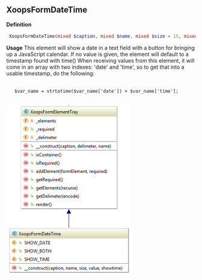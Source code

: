 ## XoopsFormDateTime

**Definition**

```php
 XoopsFormDateTime(mixed $caption, mixed $name, mixed $size = 15, mixed $value = 0 );
```

**Usage**
This element will show a date in a text field with a button for bringing up a JavaScript calendar. If no value is given, the element will default to a timestamp found with time() When receiving values from this element, it will come in an array with two indexes: 'date' and 'time', so to get that into a usable timestamp, do the following:

```

   $var_name = strtotime($var_name['date']) + $var_name['time'];
   
```




![](../../assets/uml/XoopsFormDateTime.png)

